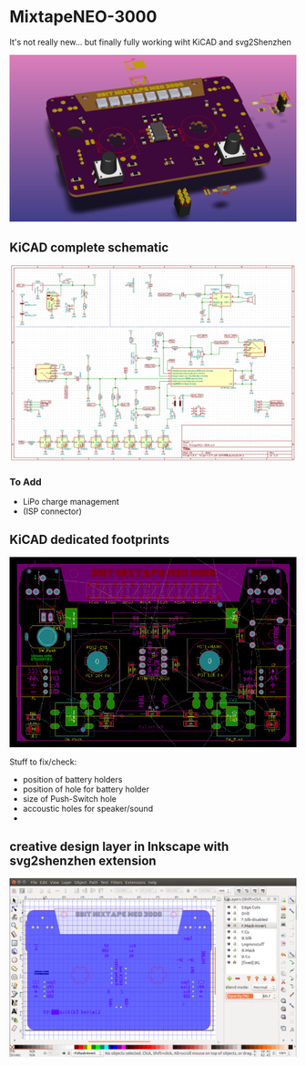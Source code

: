 # MixtapeNEO-3000
It's not really new... but finally fully working wiht KiCAD and svg2Shenzhen

![](https://github.com/8BitMixtape/MixtapeNEO-3000/raw/master/photos/3d_Mixtape-3000.png)

## KiCAD complete schematic

![](https://github.com/8BitMixtape/MixtapeNEO-3000/raw/master/photos/Kicad_schematics.png)

### To Add
* LiPo charge management
* (ISP connector)

## KiCAD dedicated footprints

![](https://github.com/8BitMixtape/MixtapeNEO-3000/raw/master/photos/Kicad_screenshot.png)

Stuff to fix/check:
* position of battery holders
* position of hole for battery holder
* size of Push-Switch hole
* accoustic holes for speaker/sound
* 

## creative design layer in Inkscape with svg2shenzhen extension

![](https://github.com/8BitMixtape/MixtapeNEO-3000/raw/master/photos/inkscape_screenshot.png)
